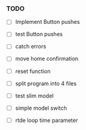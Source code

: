 ### TODO

- [ ] Implement Button pushes
- [ ] test Button pushes 
- [ ] catch errors
- [ ] move home confirmation
- [ ] reset function 
- [ ] split program into 4 files
- [ ] test slim model 
- [ ] simple model switch
- [ ] rtde loop time parameter 

